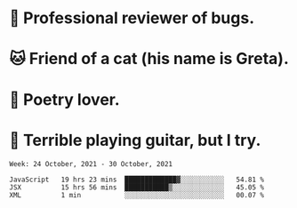 # 🐛 Professional reviewer of bugs.
# 🐱 Friend of a cat (his name is Greta).
# 📜 Poetry lover.
# 🎸 Terrible playing guitar, but I try.

<!--START_SECTION:waka-->
```text
Week: 24 October, 2021 - 30 October, 2021

JavaScript   19 hrs 23 mins  █████████████▓░░░░░░░░░░░   54.81 % 
JSX          15 hrs 56 mins  ███████████▒░░░░░░░░░░░░░   45.05 % 
XML          1 min           ░░░░░░░░░░░░░░░░░░░░░░░░░   00.07 % 
```
<!--END_SECTION:waka-->
